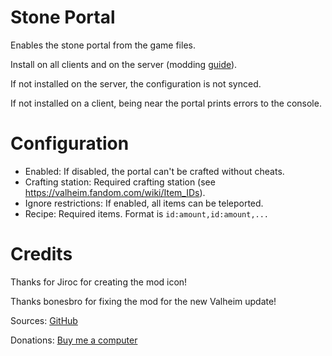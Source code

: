 # Stone Portal

Enables the stone portal from the game files.

Install on all clients and on the server (modding [guide](https://youtu.be/L9ljm2eKLrk)).

If not installed on the server, the configuration is not synced.

If not installed on a client, being near the portal prints errors to the console.

# Configuration

- Enabled: If disabled, the portal can't be crafted without cheats.
- Crafting station: Required crafting station (see https://valheim.fandom.com/wiki/Item_IDs).
- Ignore restrictions: If enabled, all items can be teleported.
- Recipe: Required items. Format is `id:amount,id:amount,...`

# Credits

Thanks for Jiroc for creating the mod icon!

Thanks bonesbro for fixing the mod for the new Valheim update!

Sources: [GitHub](https://github.com/JereKuusela/valheim-stone_portal)

Donations: [Buy me a computer](https://www.buymeacoffee.com/jerekuusela)
